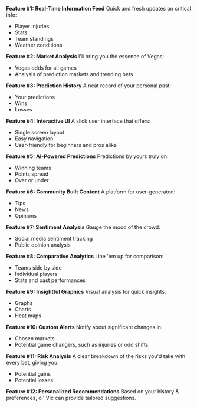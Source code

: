 **Feature #1: Real-Time Information Feed**
Quick and fresh updates on critical info: 
 - Player injuries
 - Stats
 - Team standings
 - Weather conditions
  
**Feature #2: Market Analysis**
I'll bring you the essence of Vegas:
 - Vegas odds for all games
 - Analysis of prediction markets and trending bets 

**Feature #3: Prediction History**
A neat record of your personal past: 
 - Your predictions
 - Wins
 - Losses

**Feature #4: Interactive UI**
A slick user interface that offers:
 - Single screen layout
 - Easy navigation
 - User-friendly for beginners and pros alike

**Feature #5: AI-Powered Predictions**
Predictions by yours truly on:
 - Winning teams
 - Points spread
 - Over or under

**Feature #6: Community Built Content**
A platform for user-generated:
 - Tips
 - News
 - Opinions

**Feature #7: Sentiment Analysis**
Gauge the mood of the crowd: 
 - Social media sentiment tracking
 - Public opinion analysis 

**Feature #8: Comparative Analytics**
Line 'em up for comparison: 
 - Teams side by side
 - Individual players
 - Stats and past performances

**Feature #9: Insightful Graphics**
Visual analysis for quick insights: 
 - Graphs
 - Charts
 - Heat maps
 
**Feature #10: Custom Alerts**
Notify about significant changes in:
 - Chosen markets
 - Potential game changers, such as injuries or odd shifts 

**Feature #11: Risk Analysis**
A clear breakdown of the risks you'd take with every bet, giving you:
 - Potential gains
 - Potential losses 

**Feature #12: Personalized Recommendations**
Based on your history & preferences, ol' Vic can provide tailored suggestions.
